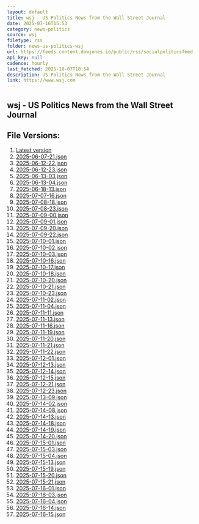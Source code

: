 ```yaml
---
layout: default
title: wsj - US Politics News from the Wall Street Journal
date: 2025-07-16T15:53
category: news-politics
source: wsj
filetype: rss
folder: news-us-politics-wsj
url: https://feeds.content.dowjones.io/public/rss/socialpoliticsfeed
api_key: null
cadence: hourly
last_fetched: 2025-10-07T18:54
description: US Politics News from the Wall Street Journal
link: https://www.wsj.com
---
```


## wsj - US Politics News from the Wall Street Journal

<div id="data-chart"></div>
<div id="data-table"></div>
<script>
document.addEventListener('DOMContentLoaded', function(){
  document.getElementById('data-table').textContent = 'This source isn't supported for tables yet.';
});
</script>

## File Versions:
1. [Latest version](./latest.json)
2. [2025-06-07-21.json](./2025-06-07-21.json)
3. [2025-06-12-22.json](./2025-06-12-22.json)
4. [2025-06-12-23.json](./2025-06-12-23.json)
5. [2025-06-13-03.json](./2025-06-13-03.json)
6. [2025-06-13-04.json](./2025-06-13-04.json)
7. [2025-06-18-13.json](./2025-06-18-13.json)
8. [2025-07-07-16.json](./2025-07-07-16.json)
9. [2025-07-08-18.json](./2025-07-08-18.json)
10. [2025-07-08-23.json](./2025-07-08-23.json)
11. [2025-07-09-00.json](./2025-07-09-00.json)
12. [2025-07-09-01.json](./2025-07-09-01.json)
13. [2025-07-09-20.json](./2025-07-09-20.json)
14. [2025-07-09-22.json](./2025-07-09-22.json)
15. [2025-07-10-01.json](./2025-07-10-01.json)
16. [2025-07-10-02.json](./2025-07-10-02.json)
17. [2025-07-10-03.json](./2025-07-10-03.json)
18. [2025-07-10-16.json](./2025-07-10-16.json)
19. [2025-07-10-17.json](./2025-07-10-17.json)
20. [2025-07-10-18.json](./2025-07-10-18.json)
21. [2025-07-10-20.json](./2025-07-10-20.json)
22. [2025-07-10-21.json](./2025-07-10-21.json)
23. [2025-07-10-23.json](./2025-07-10-23.json)
24. [2025-07-11-02.json](./2025-07-11-02.json)
25. [2025-07-11-04.json](./2025-07-11-04.json)
26. [2025-07-11-11.json](./2025-07-11-11.json)
27. [2025-07-11-13.json](./2025-07-11-13.json)
28. [2025-07-11-16.json](./2025-07-11-16.json)
29. [2025-07-11-19.json](./2025-07-11-19.json)
30. [2025-07-11-20.json](./2025-07-11-20.json)
31. [2025-07-11-21.json](./2025-07-11-21.json)
32. [2025-07-11-22.json](./2025-07-11-22.json)
33. [2025-07-12-01.json](./2025-07-12-01.json)
34. [2025-07-12-13.json](./2025-07-12-13.json)
35. [2025-07-12-14.json](./2025-07-12-14.json)
36. [2025-07-12-15.json](./2025-07-12-15.json)
37. [2025-07-12-21.json](./2025-07-12-21.json)
38. [2025-07-12-23.json](./2025-07-12-23.json)
39. [2025-07-13-09.json](./2025-07-13-09.json)
40. [2025-07-14-02.json](./2025-07-14-02.json)
41. [2025-07-14-08.json](./2025-07-14-08.json)
42. [2025-07-14-13.json](./2025-07-14-13.json)
43. [2025-07-14-18.json](./2025-07-14-18.json)
44. [2025-07-14-19.json](./2025-07-14-19.json)
45. [2025-07-14-20.json](./2025-07-14-20.json)
46. [2025-07-15-01.json](./2025-07-15-01.json)
47. [2025-07-15-03.json](./2025-07-15-03.json)
48. [2025-07-15-04.json](./2025-07-15-04.json)
49. [2025-07-15-13.json](./2025-07-15-13.json)
50. [2025-07-15-19.json](./2025-07-15-19.json)
51. [2025-07-15-20.json](./2025-07-15-20.json)
52. [2025-07-15-21.json](./2025-07-15-21.json)
53. [2025-07-16-01.json](./2025-07-16-01.json)
54. [2025-07-16-03.json](./2025-07-16-03.json)
55. [2025-07-16-04.json](./2025-07-16-04.json)
56. [2025-07-16-14.json](./2025-07-16-14.json)
57. [2025-07-16-15.json](./2025-07-16-15.json)
